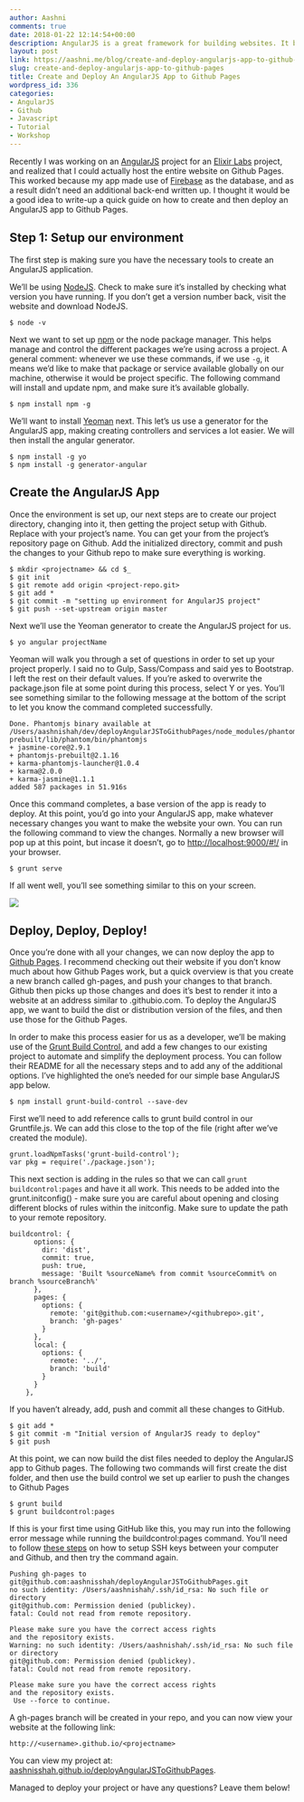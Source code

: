 ```yaml
---
author: Aashni
comments: true
date: 2018-01-22 12:14:54+00:00
description: AngularJS is a great framework for building websites. It becomes even more powerful when you're able to deploy the entire site to github pages, therefore hosting the site for free!
layout: post
link: https://aashni.me/blog/create-and-deploy-angularjs-app-to-github-pages/
slug: create-and-deploy-angularjs-app-to-github-pages
title: Create and Deploy An AngularJS App to Github Pages
wordpress_id: 336
categories:
- AngularJS
- Github
- Javascript
- Tutorial
- Workshop
---
```


Recently I was working on an [AngularJS](https://angularjs.org/) project for an [Elixir Labs](http://www.elixirlabs.org/) project, and realized that I could actually host the entire website on Github Pages. This worked because my app made use of [Firebase](https://firebase.google.com/) as the database, and as a result didn’t need an additional back-end written up. I thought it would be a good idea to write-up a quick guide on how to create and then deploy an AngularJS app to Github Pages.



## Step 1: Setup our environment



The first step is making sure you have the necessary tools to create an AngularJS application.

We’ll be using [NodeJS](https://nodejs.org/en/). Check to make sure it’s installed by checking what version you have running. If you don’t get a version number back, visit the website and download NodeJS.


    
    
    $ node -v
    



Next we want to set up [npm](https://www.npmjs.com/) or the node package manager. This helps manage and control the different packages we’re using across a project. A general comment: whenever we use these commands, if we use `-g`, it means we’d like to make that package or service available globally on our machine, otherwise it would be project specific. The following command will install and update npm, and make sure it’s available globally.


    
    
    $ npm install npm -g
    



We’ll want to install [Yeoman](http://yeoman.io/) next. This let’s us use a generator for the AngularJS app, making creating controllers and services a lot easier. We will then install the angular generator.


    
    
    $ npm install -g yo
    $ npm install -g generator-angular
    





## Create the AngularJS App



Once the environment is set up, our next steps are to create our project directory, changing into it, then getting the project setup with Github. Replace  with your project’s name. You can get your  from the project’s repository page on Github. Add the initialized directory, commit and push the changes to your Github repo to make sure everything is working.


    
    
    $ mkdir <projectname> && cd $_
    $ git init
    $ git remote add origin <project-repo.git>
    $ git add *
    $ git commit -m "setting up environment for AngularJS project"
    $ git push --set-upstream origin master
    



Next we’ll use the Yeoman generator to create the AngularJS project for us.


    
    
    $ yo angular projectName
    



Yeoman will walk you through a set of questions in order to set up your project properly. I said no to Gulp, Sass/Compass and said yes to Bootstrap. I left the rest on their default values. If you’re asked to overwrite the package.json file at some point during this process, select Y or yes. You’ll see something similar to the following message at the bottom of the script to let you know the command completed successfully.


    
    
    Done. Phantomjs binary available at /Users/aashnishah/dev/deployAngularJSToGithubPages/node_modules/phantomjs-prebuilt/lib/phantom/bin/phantomjs
    + jasmine-core@2.9.1
    + phantomjs-prebuilt@2.1.16
    + karma-phantomjs-launcher@1.0.4
    + karma@2.0.0
    + karma-jasmine@1.1.1
    added 587 packages in 51.916s
    



Once this command completes, a base version of the app is ready to deploy. At this point, you’d go into your AngularJS app, make whatever necessary changes you want to make the website your own. You can run the following command to view the changes. Normally a new browser will pop up at this point, but incase it doesn’t, go to [http://localhost:9000/#!/](http://localhost:9000/#!/) in your browser.


    
    
    $ grunt serve
    



If all went well, you’ll see something similar to this on your screen.

[![](./AngularJSAppLocalhost-973x1024.png)](./AngularJSAppLocalhost.png)



## Deploy, Deploy, Deploy!



Once you’re done with all your changes, we can now deploy the app to [Github Pages](https://pages.github.com/). I recommend checking out their website if you don’t know much about how Github Pages work, but a quick overview is that you create a new branch called gh-pages, and push your changes to that branch. Github then picks up those changes and does it’s best to render it into a website at an address similar to .githubio.com. To deploy the AngularJS app, we want to build the dist or distribution version of the files, and then use those for the Github Pages.

In order to make this process easier for us as a developer, we’ll be making use of the [Grunt Build Control](https://github.com/robwierzbowski/grunt-build-control), and add a few changes to our existing project to automate and simplify the deployment process. You can follow their README for all the necessary steps and to add any of the additional options. I’ve highlighted the one’s needed for our simple base AngularJS app below.


    
    
    $ npm install grunt-build-control --save-dev
    



First we’ll need to add reference calls to grunt build control in our Gruntfile.js. We can add this close to the top of the file (right after we’ve created the module).


    
    
    grunt.loadNpmTasks('grunt-build-control');
    var pkg = require('./package.json');
    



This next section is adding in the rules so that we can call `grunt buildcontrol:pages` and have it all work. This needs to be added into the grunt.initconfig() - make sure you are careful about opening and closing different blocks of rules within the initconfig. Make sure to update the path to your remote repository.


    
    
    buildcontrol: {
          options: {
            dir: 'dist',
            commit: true,
            push: true,
            message: 'Built %sourceName% from commit %sourceCommit% on branch %sourceBranch%'
          },
          pages: {
            options: {
              remote: 'git@github.com:<username>/<githubrepo>.git',
              branch: 'gh-pages'
            }
          },
          local: {
            options: {
              remote: '../',
              branch: 'build'
            }
          }
        },
    



If you haven’t already, add, push and commit all these changes to GitHub.


    
    
    $ git add *
    $ git commit -m "Initial version of AngularJS ready to deploy"
    $ git push
    



At this point, we can now build the dist files needed to deploy the AngularJS app to Github pages. The following two commands will first create the dist folder, and then use the build control we set up earlier to push the changes to Github Pages


    
    
    $ grunt build
    $ grunt buildcontrol:pages
    



If this is your first time using GitHub like this, you may run into the following error message while running the buildcontrol:pages command. You’ll need to follow [these steps](https://help.github.com/articles/connecting-to-github-with-ssh/) on how to setup SSH keys between your computer and Github, and then try the command again.


    
    
    Pushing gh-pages to git@github.com:aashnisshah/deployAngularJSToGithubPages.git
    no such identity: /Users/aashnishah/.ssh/id_rsa: No such file or directory
    git@github.com: Permission denied (publickey).
    fatal: Could not read from remote repository.
    
    Please make sure you have the correct access rights
    and the repository exists.
    Warning: no such identity: /Users/aashnishah/.ssh/id_rsa: No such file or directory
    git@github.com: Permission denied (publickey).
    fatal: Could not read from remote repository.
    
    Please make sure you have the correct access rights
    and the repository exists.
     Use --force to continue.
    



A gh-pages branch will be created in your repo, and you can now view your website at the following link:


    
    
    http://<username>.github.io/<projectname>
    



You can view my project at: [aashnisshah.github.io/deployAngularJSToGithubPages](https://aashnisshah.github.io/deployAngularJSToGithubPages/).

Managed to deploy your project or have any questions? Leave them below!
